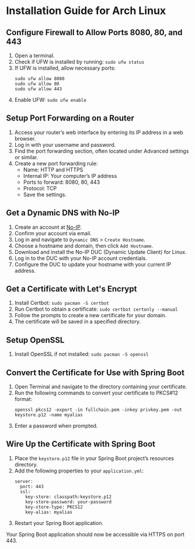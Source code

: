 # Installation Guide for Arch Linux

## Configure Firewall to Allow Ports 8080, 80, and 443

1. Open a terminal.
2. Check if UFW is installed by running: `sudo ufw status`
3. If UFW is installed, allow necessary ports:
    ```
    sudo ufw allow 8080
    sudo ufw allow 80
    sudo ufw allow 443
    ```
4. Enable UFW: `sudo ufw enable`

## Setup Port Forwarding on a Router

1. Access your router’s web interface by entering its IP address in a web browser.
2. Log in with your username and password.
3. Find the port forwarding section, often located under Advanced settings or similar.
4. Create a new port forwarding rule:
    - Name: HTTP and HTTPS
    - Internal IP: Your computer’s IP address
    - Ports to forward: 8080, 80, 443
    - Protocol: TCP
    - Save the settings.

## Get a Dynamic DNS with No-IP

1. Create an account at [No-IP](https://www.noip.com/).
2. Confirm your account via email.
3. Log in and navigate to `Dynamic DNS` > `Create Hostname`.
4. Choose a hostname and domain, then click `Add Hostname`.
5. Download and install the No-IP DUC (Dynamic Update Client) for Linux.
6. Log in to the DUC with your No-IP account credentials.
7. Configure the DUC to update your hostname with your current IP address.

## Get a Certificate with Let's Encrypt

1. Install Certbot: `sudo pacman -S certbot`
2. Run Certbot to obtain a certificate: `sudo certbot certonly --manual`
3. Follow the prompts to create a new certificate for your domain.
4. The certificate will be saved in a specified directory.

## Setup OpenSSL

1. Install OpenSSL if not installed: `sudo pacman -S openssl`

## Convert the Certificate for Use with Spring Boot

1. Open Terminal and navigate to the directory containing your certificate.
2. Run the following commands to convert your certificate to PKCS#12 format:
    ```
    openssl pkcs12 -export -in fullchain.pem -inkey privkey.pem -out keystore.p12 -name myalias
    ```
3. Enter a password when prompted.

## Wire Up the Certificate with Spring Boot

1. Place the `keystore.p12` file in your Spring Boot project’s resources directory.
2. Add the following properties to your `application.yml`:
    ```
    server:
      port: 443
      ssl:
        key-store: classpath:keystore.p12
        key-store-password: your-password
        key-store-type: PKCS12
        key-alias: myalias
    ```
3. Restart your Spring Boot application.

Your Spring Boot application should now be accessible via HTTPS on port 443.